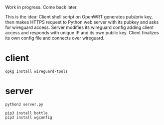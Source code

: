 
Work in progress. Come back later.

This is the idea: Client shell script on OpenWRT generates pub/priv key, then makes HTTPS request to Python web server with its pubkey and asks for wireguard access. Server modifies its wireguard config adding client access and responds with unique IP and its own public key. Client finalizes its own config file and connects over wireguard.


# client

```
opkg install wireguard-tools
```

# server

`python3 server.py`

```
pip3 install bottle
pip3 install wgconfig
```
